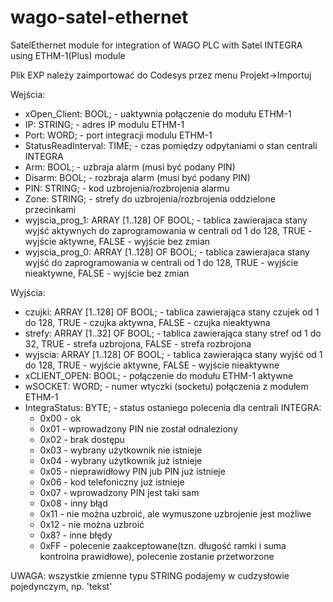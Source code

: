 # wago-satel-ethernet
SatelEthernet module for integration of WAGO PLC with Satel INTEGRA using ETHM-1(Plus) module

</p>Plik EXP należy zaimportować do Codesys przez menu Projekt->Importuj<p>

Wejścia:
<ul>
<li>xOpen_Client: 	    BOOL;   - uaktywnia połączenie do modułu ETHM-1
<li>IP:                 STRING;	- adres IP  modulu ETHM-1
<li>Port:               WORD;		- port integracji modulu ETHM-1
<li>StatusReadInterval: TIME;   - czas pomiędzy odpytaniami o stan centrali INTEGRA
<li>Arm:          			BOOL;	  - uzbraja alarm (musi być podany PIN)
<li>Disarm:       			BOOL;   - rozbraja alarm (musi być podany PIN)
<li>PIN:			          STRING; - kod uzbrojenia/rozbrojenia alarmu
<li>Zone:         			STRING;	- strefy do uzbrojenia/rozbrojenia oddzielone przecinkami
<li>wyjscia_prog_1:     ARRAY [1..128] OF BOOL; - tablica zawierajaca stany wyjść aktywnych do zaprogramowania w centrali od 1 do 128, TRUE - wyjście aktywne, FALSE - wyjście bez zmian
<li>wyjscia_prog_0:     ARRAY [1..128] OF BOOL; - tablica zawierajaca stany wyjść do zaprogramowania w centrali od 1 do 128, TRUE - wyjście nieaktywne, FALSE - wyjście bez zmian
</ul>

Wyjścia:
<ul>
<li>czujki:                 ARRAY [1..128] OF BOOL; - tablica zawierająca stany czujek od 1 do 128, TRUE - czujka aktywna, FALSE - czujka nieaktywna
<li>strefy:                 ARRAY [1..32] OF BOOL;	- tablica zawierająca stany stref od 1 do 32, TRUE - strefa uzbrojona, FALSE - strefa rozbrojona
<li>wyjscia:                ARRAY [1..128] OF BOOL; - tablica zawierająca stany wyjść od 1 do 128, TRUE - wyjście aktywne, FALSE - wyjście nieaktywne
<li>xCLIENT_OPEN:           BOOL; - połączenie do modułu ETHM-1 aktywne
<li>wSOCKET:                WORD; - numer wtyczki (socketu) połączenia z modułem ETHM-1
<li>IntegraStatus:          BYTE;	- status ostaniego polecenia dla centrali INTEGRA:
<ul>
<li>0x00 - ok
<li>0x01 - wprowadzony PIN nie został odnaleziony
<li>0x02 - brak dostępu
<li>0x03 - wybrany użytkownik nie istnieje
<li>0x04 - wybrany użytkownik już istnieje
<li>0x05 - nieprawidłowy PIN jub PIN już istnieje
<li>0x06 - kod telefoniczny już istnieje
<li>0x07 - wprowadzony PIN jest taki sam
<li>0x08 - inny błąd
<li>0x11 - nie można uzbroić, ale wymuszone uzbrojenie jest możliwe
<li>0x12 - nie można uzbroić
<li>0x8? - inne błędy
<li>0xFF - polecenie zaakceptowane(tzn. długość ramki i suma kontrolna prawidłowe), polecenie zostanie przetworzone
</ul>
</ul>
<p>UWAGA: wszystkie zmienne typu STRING podajemy w cudzysłowie pojedynczym, np. 'tekst'</p>
